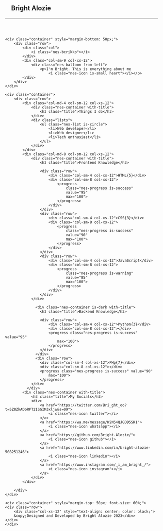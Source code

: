 <!DOCTYPE html>
<html lang="en">
<head>
    <meta charset="UTF-8">
    <meta name="viewport" content="width=device-width, initial-scale=1.0">
    <meta http-equiv="X-UA-Compatible" content="ie=edge">
    <title>Bright's Resume</title>
    <link href="https://unpkg.com/nes.css@latest/css/nes.min.css" rel="stylesheet" />
    <link href="https://fonts.googleapis.com/css?family=Press+Start+2P" rel="stylesheet">
    <link rel="stylesheet" href="https://cdnjs.cloudflare.com/ajax/libs/flexboxgrid/6.3.1/flexboxgrid.min.css" type="text/css" >
</head>
<body>
    <nav style="padding: 20px;
                border-bottom: 3px solid #ccc;
                margin-bottom: 60px;">
    <div class="container">
        <h2 style="margin-bottom: 0;">
        <i class="nes-icon coin"></i>
        Bright Alozie
        </h2>
    </div>
    </nav>


    <div class="container" style="margin-bottom: 50px;">
        <div class="row">
            <div class="col">
                <i class="nes-bcrikko"></i>
            </div>
            <div class="col-sm-9 col-xs-12">
                <div class="nes-balloon from-left">
                    <p>I'm Bright. This is everything about me
                        <i class="nes-icon is-small heart"></i></p>
            </div>
        </div>
    </div>

    <div class="container">
        <div class="row">
            <div class="col-md-4 col-sm-12 col-xs-12">
                <div class="nes-container with-title">
                    <h3 class="title">Things I do</h3>
                </div>
                <div class="lists">
                    <ul class="nes-list is-circle">
                        <li>Web developer</li>
                        <li>Web designer</li>
                        <li>Tech enthusiast</li>
                    </ul>
                </div>
            </div>
            <div class="col-md-8 col-sm-12 col-xs-12">
                <div class="nes-container with-title">
                    <h3 class="title">Frontend Knowledge</h3>

                    <div class="row">
                        <div class="col-sm-4 col-xs-12">HTML{5}</div>
                        <div class="col-sm-8 col-xs-12">
                            <progress 
                                class="nes-progress is-success"
                                value="95"
                                max="100">
                            </progress>
                        </div>
                    </div>
                    <div class="row">
                        <div class="col-sm-4 col-xs-12">CSS{3}</div>
                        <div class="col-sm-8 col-xs-12">
                            <progress 
                                class="nes-progress is-success"
                                value="90"
                                max="100">
                            </progress>
                        </div>
                    </div>
                    <div class="row">
                        <div class="col-sm-4 col-xs-12">JavaScript</div>
                        <div class="col-sm-8 col-xs-12">
                            <progress 
                                class="nes-progress is-warning"
                                value="85"
                                max="100">
                            </progress>
                        </div>
                    </div>
                </div>
                
                  <div class="nes-container is-dark with-title">
                    <h3 class="title">Backend Knowledge</h3>

                    <div class="row">
                        <div class="col-sm-4 col-xs-12">Python{3}</div>
                        <div class="col-sm-8 col-xs-12"></div>
                        <progress class="nes-progress is-success" value="95"
                            max="100">
                        </progress>
                    </div>
                  </div>
                  <div class="row">
                    <div class="col-sm-4 col-xs-12">PHp{7}</div>
                    <div class="col-sm-8 col-xs-12"></div>
                    <progress class="nes-progress is-success" value="90"
                        max="100">
                    </progress>
                </div>
              </div>
            <div class="nes-container with-title">
                <h3 class="title">My Socials</h3>
                <div>
                    <a href="https://twitter.com/Bri_ght_oo?t=5Z8ZkADoRPT2ISGIM3xljw&s=09">
                        <i class="nes-icon twitter"></i>
                    </a>
                    <a href="https://wa.me/message/W2N54QJGDD5SK1">
                        <i class="nes-icon whatsapp"></i>
                    </a>
                    <a href="https://github.com/Bright-Alozie/">
                        <i class="nes-icon github"></i>
                    </a>
                    <a href="https://www.linkedin.com/in/bright-alozie-508251246">
                        <i class="nes-icon linkedin"></i>
                    </a>
                    <a href="https://www.instagram.com/_i_am_bright_/">
                        <i class="nes-icon instagram"></i>
                    </a>
                </div>
            </div>
            
        </div>
    </div>

    <div class="container" style="margin-top: 50px; font-size: 60%;">
    <div class="row">
        <div class="col-xs-12" style="text-align: center; color: black;">
        &copy;Designed and Developed by Bright Alozie 2023</div>
    </div>
    </div>
</body>
</html>
